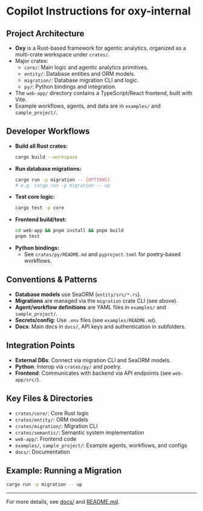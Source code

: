# Copilot Instructions for oxy-internal

## Project Architecture

- **Oxy** is a Rust-based framework for agentic analytics, organized as a multi-crate workspace under `crates/`.
- Major crates:
  - `core/`: Main logic and agentic analytics primitives.
  - `entity/`: Database entities and ORM models.
  - `migration/`: Database migration CLI and logic.
  - `py/`: Python bindings and integration.
- The `web-app/` directory contains a TypeScript/React frontend, built with Vite.
- Example workflows, agents, and data are in `examples/` and `sample_project/`.

## Developer Workflows

- **Build all Rust crates:**
  ```sh
  cargo build --workspace
  ```
- **Run database migrations:**
  ```sh
  cargo run -p migration -- [OPTIONS]
  # e.g. cargo run -p migration -- up
  ```
- **Test core logic:**
  ```sh
  cargo test -p core
  ```
- **Frontend build/test:**
  ```sh
  cd web-app && pnpm install && pnpm build
  pnpm test
  ```
- **Python bindings:**
  - See `crates/py/README.md` and `pyproject.toml` for poetry-based workflows.

## Conventions & Patterns

- **Database models** use SeaORM (`entity/src/*.rs`).
- **Migrations** are managed via the `migration` crate CLI (see above).
- **Agent/workflow definitions** are YAML files in `examples/` and `sample_project/`.
- **Secrets/config**: Use `.env` files (see `examples/README.md`).
- **Docs**: Main docs in `docs/`, API keys and authentication in subfolders.

## Integration Points

- **External DBs**: Connect via migration CLI and SeaORM models.
- **Python**: Interop via `crates/py/` and poetry.
- **Frontend**: Communicates with backend via API endpoints (see `web-app/src/`).

## Key Files & Directories

- `crates/core/`: Core Rust logic
- `crates/entity/`: ORM models
- `crates/migration/`: Migration CLI
- `crates/semantic/`: Semantic system implementation
- `web-app/`: Frontend code
- `examples/`, `sample_project/`: Example agents, workflows, and configs
- `docs/`: Documentation

## Example: Running a Migration

```sh
cargo run -p migration -- up
```

---

For more details, see [docs/](../docs/) and [README.md](../README.md).
